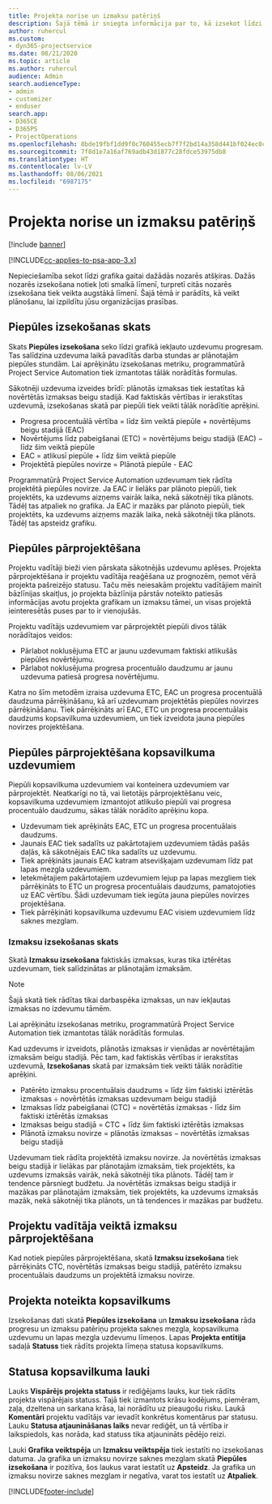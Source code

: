 ```yaml
---
title: Projekta norise un izmaksu patēriņš
description: Šajā tēmā ir sniegta informācija par to, kā izsekot līdzi projekta progresam un izmaksu patēriņam.
author: ruhercul
ms.custom:
- dyn365-projectservice
ms.date: 08/21/2020
ms.topic: article
ms.author: ruhercul
audience: Admin
search.audienceType:
- admin
- customizer
- enduser
search.app:
- D365CE
- D365PS
- ProjectOperations
ms.openlocfilehash: 8bde19fbf1dd9f0c760455ecb7f7f2bd14a358d441bf024ec0cdefa42866f53e
ms.sourcegitcommit: 7f8d1e7a16af769adb43d1877c28fdce53975db8
ms.translationtype: HT
ms.contentlocale: lv-LV
ms.lasthandoff: 08/06/2021
ms.locfileid: "6987175"
---
```

# <a name="project-progress-and-cost-consumption"></a>Projekta norise un izmaksu patēriņš

[!include [banner](../includes/psa-now-project-operations.md)]

[!INCLUDE[cc-applies-to-psa-app-3.x](../includes/cc-applies-to-psa-app-3x.md)]

Nepieciešamība sekot līdzi grafika gaitai dažādās nozarēs atšķiras. Dažās nozarēs izsekošana notiek ļoti smalkā līmenī, turpretī citās nozarēs izsekošana tiek veikta augstākā līmenī. Šajā tēmā ir parādīts, kā veikt plānošanu, lai izpildītu jūsu organizācijas prasības.

## <a name="effort-tracking-view"></a>Piepūles izsekošanas skats

Skats **Piepūles izsekošana** seko līdzi grafikā iekļauto uzdevumu progresam. Tas salīdzina uzdevuma laikā pavadītās darba stundas ar plānotajām piepūles stundām. Lai aprēķinātu izsekošanas metriku, programmatūrā Project Service Automation tiek izmantotas tālāk norādītās formulas.

Sākotnēji uzdevuma izveides brīdī: plānotās izmaksas tiek iestatītas kā novērtētās izmaksas beigu stadijā. Kad faktiskās vērtības ir ierakstītas uzdevumā, izsekošanas skatā par piepūli tiek veikti tālāk norādītie aprēķini.

- Progresa procentuālā vērtība = līdz šim veiktā piepūle + novērtējums beigu stadijā (EAC) 
- Novērtējums līdz pabeigšanai (ETC) = novērtējums beigu stadijā (EAC) − līdz šim veiktā piepūle 
- EAC = atlikusī piepūle + līdz šim veiktā piepūle 
- Projektētā piepūles novirze = Plānotā piepūle - EAC

Programmatūrā Project Service Automation uzdevumam tiek rādīta projektētā piepūles novirze. Ja EAC ir lielāks par plānoto piepūli, tiek projektēts, ka uzdevums aizņems vairāk laika, nekā sākotnēji tika plānots. Tādēļ tas atpaliek no grafika. Ja EAC ir mazāks par plānoto piepūli, tiek projektēts, ka uzdevums aizņems mazāk laika, nekā sākotnēji tika plānots. Tādēļ tas apsteidz grafiku.

## <a name="reprojecting-effort"></a>Piepūles pārprojektēšana

Projektu vadītāji bieži vien pārskata sākotnējās uzdevumu aplēses. Projekta pārprojektēšana ir projektu vadītāja reaģēšana uz prognozēm, ņemot vērā projekta pašreizējo statusu. Taču mēs neiesakām projektu vadītājiem mainīt bāzlīnijas skaitļus, jo projekta bāzlīnija pārstāv noteikto patiesās informācijas avotu projekta grafikam un izmaksu tāmei, un visas projektā ieinteresētās puses par to ir vienojušās.

Projektu vadītājs uzdevumiem var pārprojektēt piepūli divos tālāk norādītajos veidos:

- Pārlabot noklusējuma ETC ar jaunu uzdevumam faktiski atlikušās piepūles novērtējumu. 
- Pārlabot noklusējuma progresa procentuālo daudzumu ar jaunu uzdevuma patiesā progresa novērtējumu.

Katra no šīm metodēm izraisa uzdevuma ETC, EAC un progresa procentuālā daudzuma pārrēķināšanu, kā arī uzdevumam projektētās piepūles novirzes pārrēķināšanu. Tiek pārrēķināts arī EAC, ETC un progresa procentuālais daudzums kopsavilkuma uzdevumiem, un tiek izveidota jauna piepūles novirzes projektēšana.

## <a name="reprojection-of-effort-on-summary-tasks"></a>Piepūles pārprojektēšana kopsavilkuma uzdevumiem

Piepūli kopsavilkuma uzdevumiem vai konteinera uzdevumiem var pārprojektēt. Neatkarīgi no tā, vai lietotājs pārprojektēšanu veic, kopsavilkuma uzdevumiem izmantojot atlikušo piepūli vai progresa procentuālo daudzumu, sākas tālāk norādīto aprēķinu kopa.

- Uzdevumam tiek aprēķināts EAC, ETC un progresa procentuālais daudzums.
- Jaunais EAC tiek sadalīts uz pakārtotajiem uzdevumiem tādās pašās daļās, kā sākotnējais EAC tika sadalīts uz uzdevumu.
- Tiek aprēķināts jaunais EAC katram atsevišķajam uzdevumam līdz pat lapas mezgla uzdevumiem. 
- Ietekmētajiem pakārtotajiem uzdevumiem lejup pa lapas mezgliem tiek pārrēķināts to ETC un progresa procentuālais daudzums, pamatojoties uz EAC vērtību. Šādi uzdevumam tiek iegūta jauna piepūles novirzes projektēšana. 
- Tiek pārrēķināti kopsavilkuma uzdevumu EAC visiem uzdevumiem līdz saknes mezglam.

### <a name="cost-tracking-view"></a>Izmaksu izsekošanas skats 

Skatā **Izmaksu izsekošana** faktiskās izmaksas, kuras tika iztērētas uzdevumam, tiek salīdzinātas ar plānotajām izmaksām. 

> [!NOTE]
> Šajā skatā tiek rādītas tikai darbaspēka izmaksas, un nav iekļautas izmaksas no izdevumu tāmēm. 

Lai aprēķinātu izsekošanas metriku, programmatūrā Project Service Automation tiek izmantotas tālāk norādītās formulas.

Kad uzdevums ir izveidots, plānotās izmaksas ir vienādas ar novērtētajām izmaksām beigu stadijā. Pēc tam, kad faktiskās vērtības ir ierakstītas uzdevumā, **Izsekošanas** skatā par izmaksām tiek veikti tālāk norādītie aprēķini.

 - Patērēto izmaksu procentuālais daudzums = līdz šim faktiski iztērētās izmaksas ÷ novērtētās izmaksas uzdevumam beigu stadijā
 - Izmaksas līdz pabeigšanai (CTC) = novērtētās izmaksas - līdz šim faktiski iztērētās izmaksas
 - Izmaksas beigu stadijā = CTC + līdz šim faktiski iztērētās izmaksas
 - Plānotā izmaksu novirze = plānotās izmaksas − novērtētās izmaksas beigu stadijā

Uzdevumam tiek rādīta projektētā izmaksu novirze. Ja novērtētās izmaksas beigu stadijā ir lielākas par plānotajām izmaksām, tiek projektēts, ka uzdevums izmaksās vairāk, nekā sākotnēji tika plānots. Tādēļ tam ir tendence pārsniegt budžetu. Ja novērtētās izmaksas beigu stadijā ir mazākas par plānotajām izmaksām, tiek projektēts, ka uzdevums izmaksās mazāk, nekā sākotnēji tika plānots, un tā tendences ir mazākas par budžetu.

## <a name="project-managers-reprojection-of-cost"></a>Projektu vadītāja veiktā izmaksu pārprojektēšana

Kad notiek piepūles pārprojektēšana, skatā **Izmaksu izsekošana** tiek pārrēķināts CTC, novērtētās izmaksas beigu stadijā, patērēto izmaksu procentuālais daudzums un projektētā izmaksu novirze.

## <a name="project-status-summary"></a>Projekta noteikta kopsavilkums

Izsekošanas dati skatā **Piepūles izsekošana** un **Izmaksu izsekošana** rāda progresu un izmaksu patēriņu projekta saknes mezgla, kopsavilkuma uzdevumu un lapas mezgla uzdevumu līmeņos. Lapas **Projekta entītija** sadaļā **Statuss** tiek rādīts projekta līmeņa statusa kopsavilkums.

## <a name="status-summary-fields"></a>Statusa kopsavilkuma lauki

Lauks **Vispārējs projekta statuss** ir rediģējams lauks, kur tiek rādīts projekta vispārējais statuss. Tajā tiek izmantots krāsu kodējums, piemēram, zaļa, dzeltena un sarkana krāsa, lai norādītu uz pieaugošu risku. Laukā **Komentāri** projektu vadītājs var ievadīt konkrētus komentārus par statusu. Lauku **Statusa atjaunināšanas laiks** nevar rediģēt, un tā vērtība ir laikspiedols, kas norāda, kad statuss tika atjaunināts pēdējo reizi.

Lauki **Grafika veiktspēja** un **Izmaksu veiktspēja** tiek iestatīti no izsekošanas datuma. Ja grafika un izmaksu novirze saknes mezglam skatā **Piepūles izsekošana** ir pozitīva, šos laukus varat iestatīt uz **Apsteidz**. Ja grafika un izmaksu novirze saknes mezglam ir negatīva, varat tos iestatīt uz **Atpaliek**.


[!INCLUDE[footer-include](../includes/footer-banner.md)]